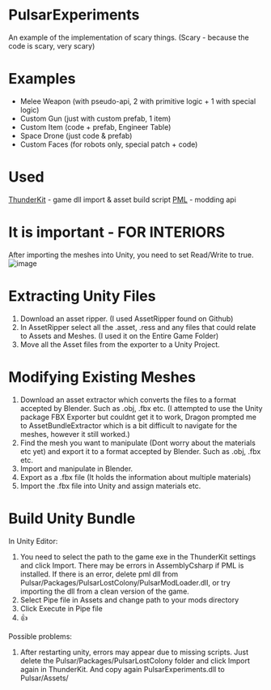 # PulsarExperiments

An example of the implementation of scary things. (Scary - because the code is scary, very scary)

# Examples
- Melee Weapon (with pseudo-api, 2 with primitive logic + 1 with special logic)
- Custom Gun (just with custom prefab, 1 item)
- Custom Item (code + prefab, Engineer Table)
- Space Drone (just code & prefab)
- Custom Faces (for robots only, special patch + code)

# Used

[ThunderKit](https://github.com/PassivePicasso/ThunderKit) - game dll import & asset build script
[PML](https://github.com/PULSAR-Modders/pulsar-mod-loader) - modding api

# It is important - FOR INTERIORS
After importing the meshes into Unity, you need to set Read/Write to true.
![image](https://user-images.githubusercontent.com/41182613/220408063-b53c5b1e-ea36-4c7c-8a3d-a5acefca33c9.png)


# Extracting Unity Files
1) Download an asset ripper. (I used AssetRipper found on Github)
2) In AssetRipper select all the .asset, .ress and any files that could relate to Assets and Meshes. (I used it on the Entire Game Folder)
3) Move all the Asset files from the exporter to a Unity Project.

# Modifying Existing Meshes
1) Download an asset extractor which converts the files to a format accepted by Blender. Such as .obj, .fbx etc.
(I attempted to use the Unity package FBX Exporter but couldnt get it to work, Dragon prompted me to AssetBundleExtractor which is a bit difficult to navigate for the meshes, however it still worked.)
2) Find the mesh you want to manipulate (Dont worry about the materials etc yet) and export it to a format accepted by Blender. Such as .obj, .fbx etc.
3) Import and manipulate in Blender.
4) Export as a .fbx file (It holds the information about multiple materials)
5) Import the .fbx file into Unity and assign materials etc.

# Build Unity Bundle

In Unity Editor:
1) You need to select the path to the game exe in the ThunderKit settings and click Import.  There may be errors in AssemblyCsharp if PML is installed.  If there is an error, delete pml dll from Pulsar/Packages/PulsarLostColony/PulsarModLoader.dll, or try importing the dll from a clean version of the game.
2) Select Pipe file in Assets and change path to your mods directory
3) Click Execute in Pipe file
4) 👍

Possible problems:
1) After restarting unity, errors may appear due to missing scripts.  Just delete the Pulsar/Packages/PulsarLostColony folder and click Import again in ThunderKit. And copy again PulsarExperiments.dll to Pulsar/Assets/
